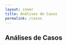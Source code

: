 ```yaml
---
layout: inner
title: Análises de Casos
permalink: /casos
---
```


## Análises de Casos

<!-- <br> -->

<!-- Tenho dedicado parte dos meus estudos a analisar casos de empresas cujos produtos admiro. Esta página é onde detalho reflexões sobre esses casos. -->

<!-- <hr> -->

<!-- <a href="#liv-up"><button class="btn btn-default btn-lg livup">Liv Up</button></a> -->
<!-- <a href="#nubank"><button class="btn btn-default btn-lg nubank">Nubank</button></a> -->

<!-- <br> -->

<!-- ### Liv Up -->

<!-- <br> -->

<!-- ### Nubank -->
